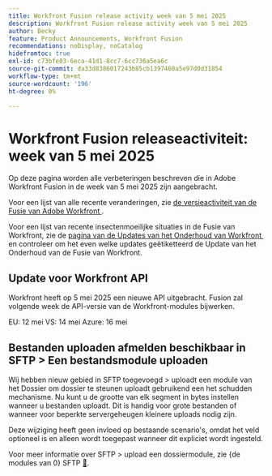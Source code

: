 ```yaml
---
title: Workfront Fusion release activity week van 5 mei 2025
description: Workfront Fusion release activity week van 5 mei 2025
author: Becky
feature: Product Announcements, Workfront Fusion
recommendations: noDisplay, noCatalog
hidefromtoc: true
exl-id: c73bfe03-6eca-41d1-8cc7-6cc736a5ea6c
source-git-commit: da33d8386017243b85cb1397460a5e97d0d31854
workflow-type: tm+mt
source-wordcount: '196'
ht-degree: 0%

---
```


# Workfront Fusion releaseactiviteit: week van 5 mei 2025

Op deze pagina worden alle verbeteringen beschreven die in Adobe Workfront Fusion in de week van 5 mei 2025 zijn aangebracht.

Voor een lijst van alle recente veranderingen, zie [&#x200B; de versieactiviteit van de Fusie van Adobe Workfront &#x200B;](/help/workfront-fusion/fusion-product-releases/fusion-release-activity.md).

Voor een lijst van recente insectenmoeilijke situaties in de Fusie van Workfront, zie de [&#x200B; pagina van de Updates van het Onderhoud van Workfront &#x200B;](https://experienceleague.adobe.com/nl/docs/workfront-known-issues/releases/current-updates) en controleer om het even welke updates geëtiketteerd de Update van het Onderhoud van de Fusie van Workfront.

## Update voor Workfront API

Workfront heeft op 5 mei 2025 een nieuwe API uitgebracht. Fusion zal volgende week de API-versie van de Workfront-modules bijwerken.

EU: 12 mei
VS: 14 mei
Azure: 16 mei

## Bestanden uploaden afmelden beschikbaar in SFTP > Een bestandsmodule uploaden

Wij hebben nieuw gebied in SFTP toegevoegd > uploadt een module van het Dossier om dossier te steunen uploadt gebruikend een het schudden mechanisme. Nu kunt u de grootte van elk segment in bytes instellen wanneer u bestanden uploadt. Dit is handig voor grote bestanden of wanneer voor beperkte servergeheugen kleinere uploads nodig zijn.

Deze wijziging heeft geen invloed op bestaande scenario&#39;s, omdat het veld optioneel is en alleen wordt toegepast wanneer dit expliciet wordt ingesteld.

Voor meer informatie over SFTP > upload een dossiermodule, zie {de modules van 0} SFTP [&#128279;](/help/workfront-fusion/references/apps-and-modules/universal-connectors/sftp.md).
